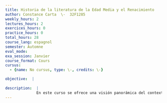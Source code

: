 ```yaml
---
title: Historia de la literatura de la Edad Media y el Renacimiento
author: Constance Carta  \-  32F1285
weekly_hours: 2
lectures_hours: 2
exercices_hours: 0
practice_hours: 0
total_hours: 28
course_lang: espagnol
semester: Automne
eval_mode: 
exa_session: Janvier
course_format: Cours
cursus:
  - {name: No cursus, type: \-, credits: \-}

objective:  |
            
description:  |
              En este curso se ofrece una visión panorámica del contexto histórico y de la producción literaria española desde sus inicios hasta la época renacentista y el principio del Siglo de Oro. Al final del curso el estudiante deberá haber consolidados sus nociones históricas y poder hablar tanto de formas poéticas (lírica tradicional, epopeya, mester de clerecía, romancero y cancionero, poesía cortesana, lírica italianizante, fundamentalmente) como prosísticas (narrativa de origen oriental, exempla, libros de caballerías, picaresca, etc.). También deberá conocer los autores que marcaron un hito durante ese amplio abanico temporal (como Berceo, don Juan Manuel, Garcilaso de la Vega, san Juan de la Cruz) así como las obras fundamentales de los siglos XIII-XVI (Poema de mio Cid, Libro de buen amor, Celestina, Lazarillo de Tormes y otras).
---
```

